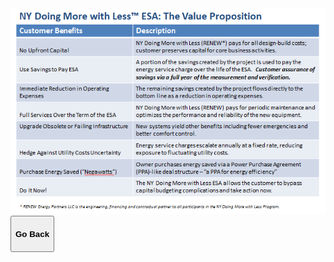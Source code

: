 <div class="main">
        <section>
            <div class="container">


<!-- # NY Doing More with Less(TM) ESA: The Value Proposition -->

<img src="assets/NYDMwL ESA Value Prop.png" class="img-responsive center-block" alt="ESA: The Value Proposition"> 

<button onclick="goBack()" type="button" class="btn btn-default" aria-label="Go Back">
  <span class="glyphicon glyphicon-arrow-left" aria-hidden="true"></span>
 <h4>Go Back</h4>
</button>